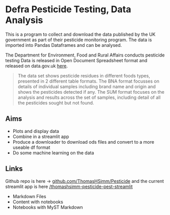 # Defra Pesticide Testing, Data Analysis

This is a program to collect and download the data published by the UK government as part of their pesticide monitoring program. The data is imported into Pandas Dataframes and can be analysed.

The Department for Environment, Food and Rural Affairs conducts pesticide testing Data is released in Open Document Spreadsheet format and released on data.gov.uk [here](https://data.gov.uk/dataset/5d5028ef-9918-4ab7-8755-81f3ad06f308/pesticide-residues-in-food).

>    The data set shows pesticide residues in different foods types, presented in 2 different table formats. The BNA format focusses on details of individual samples including brand name and origin and shows the pesticides detected if any. The SUM format focuses on the analysis and results across the set of samples, including detail of all the pesticides sought but not found.

## Aims

- Plots and display data
- Combine in a streamlit app
- Produce a downloader to download ods files and convert to a more useable df format
- Do some machine learning on the data

## Links

Github repo is here -> [github.com/ThomasHSimm/Pesticide](https://github.com/ThomasHSimm/Pesticide) and the current streamlit app is here [/thomashsimm-pesticide-pest-streamlit](https://thomashsimm-pesticide-pest-streamlit-udsgv3.streamlit.app/)

- Markdown Files
- Content with notebooks
- Notebooks with MyST Markdown

